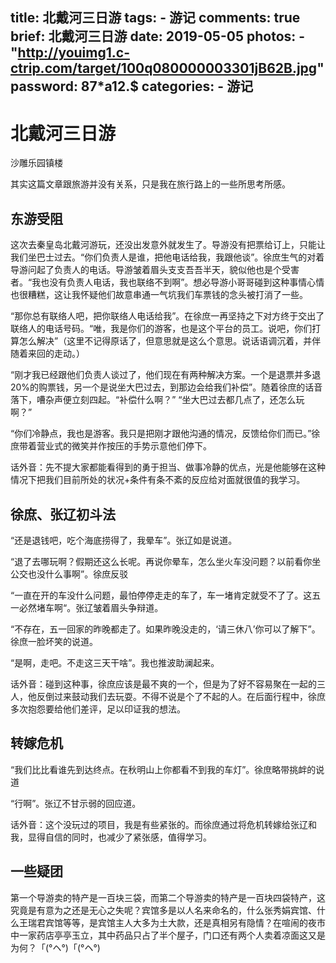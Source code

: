 title: 北戴河三日游
tags:
    - 游记
comments: true
brief: 北戴河三日游
date: 2019-05-05
photos:
    - "http://youimg1.c-ctrip.com/target/100q080000003301jB62B.jpg"
password: 87*a12.$
categories:
    - 游记
---
# 北戴河三日游

沙雕乐园镇楼

<!-- more -->

其实这篇文章跟旅游并没有关系，只是我在旅行路上的一些所思考所感。

## 东游受阻

这次去秦皇岛北戴河游玩，还没出发意外就发生了。导游没有把票给订上，只能让我们坐巴士过去。“你们负责人是谁，把他电话给我，我跟他谈”。徐庶生气的对着导游问起了负责人的电话。导游皱着眉头支支吾吾半天，貌似他也是个受害者。“我也没有负责人电话，我也联络不到啊”。想必导游小哥哥碰到这种事情心情也很糟糕，这让我怀疑他们故意串通一气坑我们车票钱的念头被打消了一些。

“那你总有联络人吧，把你联络人电话给我”。在徐庶一再坚持之下对方终于交出了联络人的电话号码。“唯，我是你们的游客，也是这个平台的员工。说吧，你们打算怎么解决”（这里不记得原话了，但意思就是这么个意思。说话语调沉着，并伴随着来回的走动。）

“刚才我已经跟他们负责人谈过了，他们现在有两种解决方案。一个是退票并多退20%的购票钱，另一个是说坐大巴过去，到那边会给我们补偿”。随着徐庶的话音落下，嘈杂声便立刻四起。“补偿什么啊？” “坐大巴过去都几点了，还怎么玩啊？”

“你们冷静点，我也是游客。我只是把刚才跟他沟通的情况，反馈给你们而已。”徐庶带着营业式的微笑并作按压的手势示意他们停下。

话外音：先不提大家都能看得到的勇于担当、做事冷静的优点，光是他能够在这种情况下把我们目前所处的状况+条件有条不紊的反应给对面就很值的我学习。

## 徐庶、张辽初斗法

“还是退钱吧，吃个海底捞得了，我晕车”。张辽如是说道。

“退了去哪玩啊？假期还这么长呢。再说你晕车，怎么坐火车没问题？以前看你坐公交也没什么事啊”。徐庶反驳

“一直在开的车没什么问题，最怕停停走走的车了，车一堵肯定就受不了了。这五一必然堵车啊“。张辽皱着眉头争辩道。

“不存在，五一回家的昨晚都走了。如果昨晚没走的，‘请三休八’你可以了解下”。徐庶一脸坏笑的说道。

“是啊，走吧。不走这三天干啥”。我也推波助澜起来。

话外音：碰到这种事，徐庶应该是最不爽的一个，但是为了好不容易聚在一起的三人，他反倒过来鼓动我们去玩耍。不得不说是个了不起的人。在后面行程中，徐庶多次抱怨要给他们差评，足以印证我的想法。

## 转嫁危机

“我们比比看谁先到达终点。在秋明山上你都看不到我的车灯”。徐庶略带挑衅的说道

“行啊”。张辽不甘示弱的回应道。

话外音：这个没玩过的项目，我是有些紧张的。而徐庶通过将危机转嫁给张辽和我，显得自信的同时，也减少了紧张感，值得学习。

## 一些疑团

第一个导游卖的特产是一百块三袋，而第二个导游卖的特产是一百块四袋特产，这究竟是有意为之还是无心之失呢？宾馆多是以人名来命名的，什么张秀娟宾馆、什么王瑞君宾馆等等，是宾馆主人大多为土大款，还是真相另有隐情？在喧闹的夜市中一家药店亭亭玉立，其中药品只占了半个屋子，门口还有两个人卖着凉面这又是为何？「(°ヘ°)「(°ヘ°)
